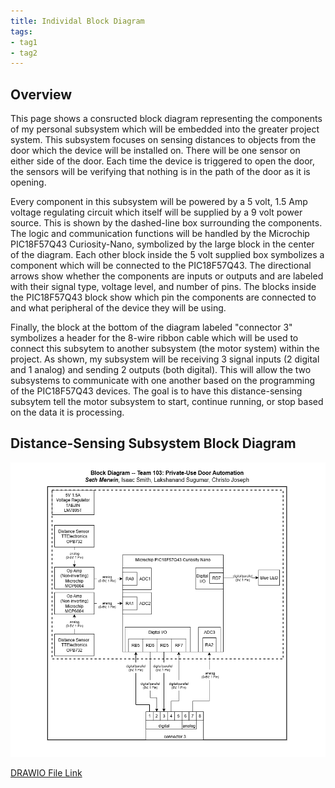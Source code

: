 ```yaml
---
title: Individal Block Diagram
tags:
- tag1
- tag2
---
```


## Overview
This page shows a consructed block diagram representing the components of my personal subsystem which will be embedded into the greater project system. This subsystem focuses on sensing distances to objects from the door which the device will be installed on. There will be one sensor on either side of the door. Each time the device is triggered to open the door, the sensors will be verifying that nothing is in the path of the door as it is opening.

Every component in this subsystem will be powered by a 5 volt, 1.5 Amp voltage regulating circuit which itself will be supplied by a 9 volt power source. This is shown by the dashed-line box surrounding the components. The logic and communication functions will be handled by the Microchip PIC18F57Q43 Curiosity-Nano, symbolized by the large block in the center of the diagram. Each other block inside the 5 volt supplied box symbolizes a component which will be connected to the PIC18F57Q43. The directional arrows show whether the components are inputs or outputs and are labeled with their signal type, voltage level, and number of pins. The blocks inside the PIC18F57Q43 block show which pin the components are connected to and what peripheral of the device they will be using.

Finally, the block at the bottom of the diagram labeled "connector 3" symbolizes a header for the 8-wire ribbon cable which will be used to connect this subsytem to another subsystem (the motor system) within the project. As shown, my subsystem will be receiving 3 signal inputs (2 digital and 1 analog) and sending 2 outputs (both digital). This will allow the two subsystems to communicate with one another based on the programming of the PIC18F57Q43 devices. The goal is to have this distance-sensing subsytem tell the motor subsystem to start, continue running, or stop based on the data it is processing.


## Distance-Sensing Subsystem Block Diagram 


![Distance-Sensing Subsystem](Distance_Sensors_Subsystem_Block_Diagram.png)


[DRAWIO File Link](Distance_Sensing%20Subsystem%20Block%20Diagram.drawio)

